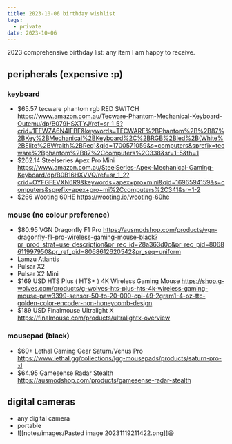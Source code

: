 ```yaml
---
title: 2023-10-06 birthday wishlist
tags:
  - private
date: 2023-10-06
---
```

2023 comprehensive birthday list: any item I am happy to receive.
## peripherals (expensive :p)
### keyboard
- $65.57 tecware phantom rgb RED SWITCH https://www.amazon.com.au/Tecware-Phantom-Mechanical-Keyboard-Outemu/dp/B079HSXTYJ/ref=sr_1_5?crid=1FEWZA6N4IFBF&keywords=TECWARE%2BPhantom%2B%2B87%2BKey%2BMechanical%2BKeyboard%2C%2BRGB%2Bled%2B(White%2BElite%2BWraith%2BRed)&qid=1700571059&s=computers&sprefix=tecware%2Bphantom%2B87%2Ccomputers%2C338&sr=1-5&th=1
- $262.14 Steelseries Apex Pro Mini https://www.amazon.com.au/SteelSeries-Apex-Mechanical-Gaming-Keyboard/dp/B0B16HXVVQ/ref=sr_1_2?crid=OYFGFEVXN6R9&keywords=apex+pro+mini&qid=1696594159&s=computers&sprefix=apex+pro+mi%2Ccomputers%2C341&sr=1-2
- $266 Wooting 60HE https://wooting.io/wooting-60he

### mouse (no colour preference)
- $80.95 VGN Dragonfly F1 Pro https://ausmodshop.com/products/vgn-dragonfly-f1-pro-wireless-gaming-mouse-black?pr_prod_strat=use_description&pr_rec_id=28a363d0c&pr_rec_pid=8068611997950&pr_ref_pid=8068612620542&pr_seq=uniform
- Lamzu Atlantis
- Pulsar X2
- Pulsar X2 Mini
- $169 USD HTS Plus ( HTS+ ) 4K Wireless Gaming Mouse https://shop.g-wolves.com/products/g-wolves-hts-plus-hts-4k-wireless-gaming-mouse-paw3399-sensor-50-to-20-000-cpi-49-2gram1-4-oz-ttc-golden-color-encoder-non-honeycomb-design
- $189 USD Finalmouse Ultralight X https://finalmouse.com/products/ultralightx-overview
### mousepad (black)
- $60+ Lethal Gaming Gear Saturn/Venus Pro https://www.lethal.gg/collections/lgg-mousepads/products/saturn-pro-xl
- $64.95 Gamesense Radar Stealth https://ausmodshop.com/products/gamesense-radar-stealth

## digital cameras
- any digital camera
- portable
- ![[notes/images/Pasted image 20231119211422.png]]😃